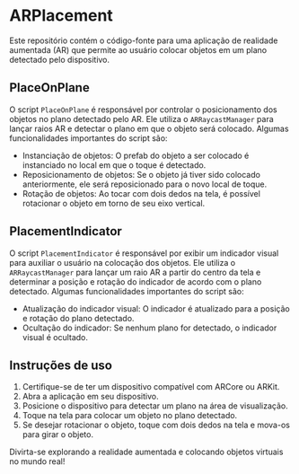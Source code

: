 # ARPlacement
Este repositório contém o código-fonte para uma aplicação de realidade aumentada (AR) que permite ao usuário colocar objetos em um plano detectado pelo dispositivo.

## PlaceOnPlane

O script `PlaceOnPlane` é responsável por controlar o posicionamento dos objetos no plano detectado pelo AR. Ele utiliza o `ARRaycastManager` para lançar raios AR e detectar o plano em que o objeto será colocado. Algumas funcionalidades importantes do script são:

- Instanciação de objetos: O prefab do objeto a ser colocado é instanciado no local em que o toque é detectado.
- Reposicionamento de objetos: Se o objeto já tiver sido colocado anteriormente, ele será reposicionado para o novo local de toque.
- Rotação de objetos: Ao tocar com dois dedos na tela, é possível rotacionar o objeto em torno de seu eixo vertical.

## PlacementIndicator

O script `PlacementIndicator` é responsável por exibir um indicador visual para auxiliar o usuário na colocação dos objetos. Ele utiliza o `ARRaycastManager` para lançar um raio AR a partir do centro da tela e determinar a posição e rotação do indicador de acordo com o plano detectado. Algumas funcionalidades importantes do script são:

- Atualização do indicador visual: O indicador é atualizado para a posição e rotação do plano detectado.
- Ocultação do indicador: Se nenhum plano for detectado, o indicador visual é ocultado.

## Instruções de uso

1. Certifique-se de ter um dispositivo compatível com ARCore ou ARKit.
2. Abra a aplicação em seu dispositivo.
3. Posicione o dispositivo para detectar um plano na área de visualização.
4. Toque na tela para colocar um objeto no plano detectado.
5. Se desejar rotacionar o objeto, toque com dois dedos na tela e mova-os para girar o objeto.

Divirta-se explorando a realidade aumentada e colocando objetos virtuais no mundo real!
